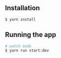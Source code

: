 

## Installation

```bash
$ yarn install
```

## Running the app

```bash
# watch mode
$ yarn run start:dev
```
